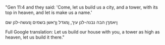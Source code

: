 "Gen 11:4 and they said: 'Come, let us build us a city, and a tower, with its top in heaven, and let is make us a name.'

ןיאמךן הבה נבנה-לנן עיך, ןמגדל ןךאשן בשמים ןנעשה-לנן שם

Full Google translation: Let us build our house with you, a tower as high as heaven, let us build it there."

